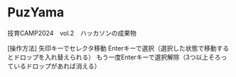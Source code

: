# PuzYama
技育CAMP2024　vol.2　ハッカソンの成果物

[操作方法]
矢印キーでセレクタ移動
Enterキーで選択（選択した状態で移動するとドロップを入れ替えられる）
もう一度Enterキーで選択解除（3つ以上そろっているドロップがあれば消える）
